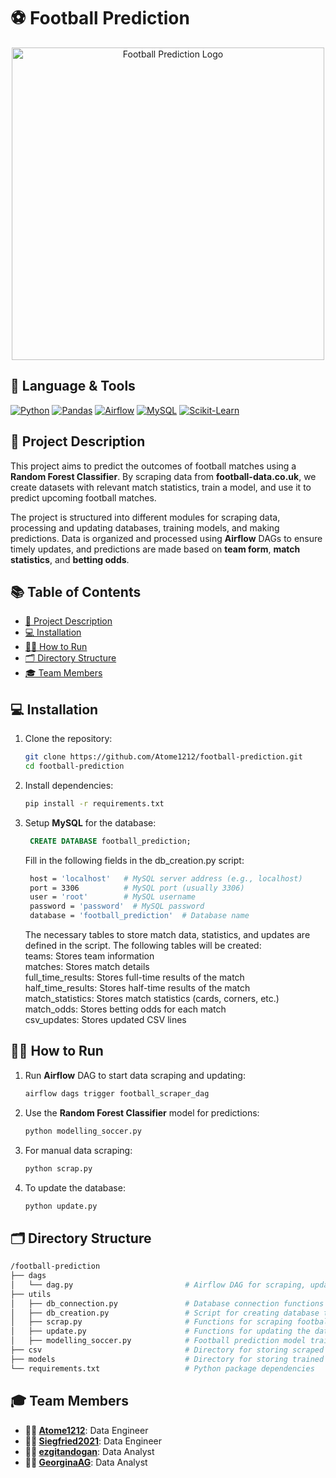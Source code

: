 
# ⚽ Football Prediction
<p align="center">
  <a href="https://www.football-data.co.uk">
      <img src="https://via.placeholder.com/500" alt="Football Prediction Logo" width="500" />
  </a>
</p>

## 🔣 Language & Tools
[![Python](https://img.shields.io/badge/python-3670A0?style=for-the-badge&logo=python&logoColor=ffdd54)](https://www.python.org) [![Pandas](https://img.shields.io/badge/pandas-%23150458.svg?style=for-the-badge&logo=pandas&logoColor=white)](https://pandas.pydata.org/) [![Airflow](https://img.shields.io/badge/airflow-%2300C7B7.svg?style=for-the-badge&logo=apache-airflow&logoColor=white)](https://airflow.apache.org) [![MySQL](https://img.shields.io/badge/mysql-%2300f.svg?style=for-the-badge&logo=mysql&logoColor=white)](https://www.mysql.com/) [![Scikit-Learn](https://img.shields.io/badge/scikit--learn-%23F7931E.svg?style=for-the-badge&logo=scikit-learn&logoColor=white)](https://scikit-learn.org/stable/)

## 📝 Project Description

This project aims to predict the outcomes of football matches using a **Random Forest Classifier**. By scraping data from **football-data.co.uk**, we create datasets with relevant match statistics, train a model, and use it to predict upcoming football matches.

The project is structured into different modules for scraping data, processing and updating databases, training models, and making predictions. Data is organized and processed using **Airflow** DAGs to ensure timely updates, and predictions are made based on **team form**, **match statistics**, and **betting odds**.

## 📚 Table of Contents
- [📝 Project Description](#-project-description)
- [💻 Installation](#-installation)
- [🏃‍♂️ How to Run](#-how-to-run)
- [🗂️ Directory Structure](#-directory-structure)
- [🎓 Team Members](#-team-members)

## 💻 Installation

1. Clone the repository:
    ```bash
    git clone https://github.com/Atome1212/football-prediction.git
    cd football-prediction
    ```

2. Install dependencies:
    ```bash
    pip install -r requirements.txt
    ```

3. Setup **MySQL** for the database:
   ```sql
    CREATE DATABASE football_prediction;
   ```
   Fill in the following fields in the db_creation.py script:
   ```bash
    host = 'localhost'   # MySQL server address (e.g., localhost)
    port = 3306          # MySQL port (usually 3306)
    user = 'root'        # MySQL username
    password = 'password'  # MySQL password
    database = 'football_prediction'  # Database name
   ```

   The necessary tables to store match data, statistics, and updates are defined in the script.
       The following tables will be created: <br>
            teams: Stores team information <br>
            matches: Stores match details <br>
            full_time_results: Stores full-time results of the match <br>
            half_time_results: Stores half-time results of the match <br>
            match_statistics: Stores match statistics (cards, corners, etc.) <br>
            match_odds: Stores betting odds for each match <br>
            csv_updates: Stores updated CSV lines <br>

## 🏃‍♂️ How to Run

1. Run **Airflow** DAG to start data scraping and updating:
    ```bash
    airflow dags trigger football_scraper_dag
    ```

2. Use the **Random Forest Classifier** model for predictions:
    ```bash
    python modelling_soccer.py
    ```

3. For manual data scraping:
    ```bash
    python scrap.py
    ```

4. To update the database:
    ```bash
    python update.py
    ```

## 🗂️ Directory Structure

```bash
/football-prediction
├── dags
│   └── dag.py                         # Airflow DAG for scraping, updating DB, and training model
├── utils
│   ├── db_connection.py               # Database connection functions
│   ├── db_creation.py                 # Script for creating database tables
│   ├── scrap.py                       # Functions for scraping football data
│   ├── update.py                      # Functions for updating the database with new data
│   ├── modelling_soccer.py            # Football prediction model training and prediction
├── csv                                # Directory for storing scraped CSV files
├── models                             # Directory for storing trained models
└── requirements.txt                   # Python package dependencies
```

## 🎓 Team Members

- **👷‍♂️ [Atome1212](https://github.com/Atome1212)**: Data Engineer
- **👷‍♂️ [Siegfried2021](https://github.com/Siegfried2021)**: Data Engineer
- **👨‍💻 [ezgitandogan](https://github.com/ezgitandogan)**: Data Analyst
- **👩‍💻 [GeorginaAG](https://github.com/GeorginaAG)**: Data Analyst
